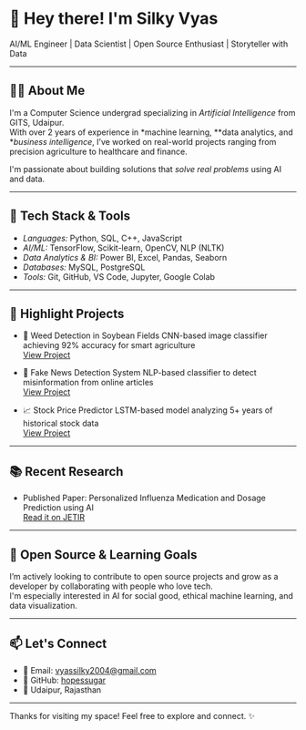 # 👋 Hey there! I'm Silky Vyas

AI/ML Engineer | Data Scientist | Open Source Enthusiast | Storyteller with Data

---

## 👩‍💻 About Me

I'm a Computer Science undergrad specializing in *Artificial Intelligence* from GITS, Udaipur.  
With over 2 years of experience in *machine learning, **data analytics, and **business intelligence*, I’ve worked on real-world projects ranging from precision agriculture to healthcare and finance.

I'm passionate about building solutions that *solve real problems* using AI and data.

---

## 🧠 Tech Stack & Tools

- *Languages:* Python, SQL, C++, JavaScript  
- *AI/ML:* TensorFlow, Scikit-learn, OpenCV, NLP (NLTK)  
- *Data Analytics & BI:* Power BI, Excel, Pandas, Seaborn  
- *Databases:* MySQL, PostgreSQL  
- *Tools:* Git, GitHub, VS Code, Jupyter, Google Colab

---

## 🚀 Highlight Projects

- 🌿 Weed Detection in Soybean Fields 
  CNN-based image classifier achieving 92% accuracy for smart agriculture  
  [View Project](https://github.com/hopessugar/weed_detection.git)

- 📰 Fake News Detection System 
  NLP-based classifier to detect misinformation from online articles  
  [View Project](https://github.com/hopessugar/fake_news_detection.git)

- 📈 Stock Price Predictor
  LSTM-based model analyzing 5+ years of historical stock data  
  [View Project](https://github.com/hopessugar/stock_price_detection.git)

---

## 📚 Recent Research

- Published Paper: Personalized Influenza Medication and Dosage Prediction using AI  
  [Read it on JETIR](https://www.jetir.org/view?paper=JETIRGW06026)

---

## 🌱 Open Source & Learning Goals

I’m actively looking to contribute to open source projects and grow as a developer by collaborating with people who love tech.  
I'm especially interested in AI for social good, ethical machine learning, and data visualization.

---

## 📫 Let's Connect

- 📧 Email: vyassilky2004@gmail.com  
- 🔗 GitHub: [hopessugar](https://github.com/hopessugar)  
- 📍 Udaipur, Rajasthan

---

Thanks for visiting my space! Feel free to explore and connect. ✨
